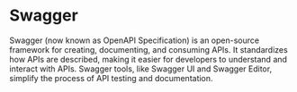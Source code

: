 # Swagger
Swagger (now known as OpenAPI Specification) is an open-source framework for creating, documenting, and consuming APIs. It standardizes how APIs are described, making it easier for developers to understand and interact with APIs. Swagger tools, like Swagger UI and Swagger Editor, simplify the process of API testing and documentation.
